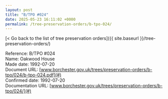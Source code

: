 ```yaml
---
layout: post
title: "B/TPO #024"
date: 2025-05-23 16:11:02 +0000
permalink: /tree-preservation-orders/b-tpo-024/
---
```


[< Go back to the list of tree preservation orders]({{ site.baseurl }}/tree-preservation-orders/)

Reference:	B/TPO #024 <br/>
Name: Oakwood House<br/>
Made date: 1992-07-20<br/>
Document URL: [www.borchester.gov.uk/trees/preservation-orders/b-tpo/024/b-tpo-024.pdf](#)<br/>
Confirmed date: 1992-07-20<br/>
Documentation URL: [www.borchester.gov.uk/trees/preservation-orders/b-tpo/024/](#)<br/>
